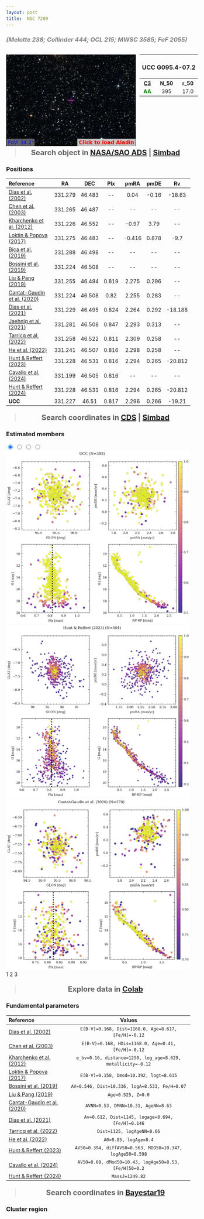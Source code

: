 ```yaml
---
layout: post
title:  NGC 7209
---
```

<h3><span style="color: #808080;"><i>(Melotte 238; Collinder 444; OCL 215; MWSC 3585; FoF 2055)</i></span></h3><div style="display: flex; justify-content: space-between; width:720px;height:250px">
<div style="text-align: center;">

<!-- Static image + data attributes for FOV and target -->
<img id="aladin_img"
     data-umami-event="aladin_load"
     src="https://raw.githubusercontent.com/ucc23/Q2N/main/plots/aladin/ngc7209.webp"
     alt="Click to load Aladin Lite" 
     style="width:355px;height:250px; cursor: pointer;"
     data-fov="0.567" 
     data-target="331.227 46.51"/>
<!-- Div to contain Aladin Lite viewer -->
<div id="aladin-lite-div" style="width:355px;height:250px;display:none;"></div>
<!-- Aladin Lite script (will be loaded after the image is clicked) -->
<script src="{{ site.baseurl }}/scripts/aladin_load.js"></script>

</div>
<!-- Left block -->

<table style="width:355px;height:250px;">
  <!-- Row 1 (title) -->
  <tr>
    <td colspan="5"><h3>UCC G095.4-07.2</h3></td>
  </tr>
  <!-- Row 2 -->
  <tr>
    <th style="text-align: center;"><a href="https://ucc.ar/faq#what-is-the-c3-parameter" title="Combined class">C3</a></th>
    <th style="text-align: center;"><div title="Stars with membership probability >50%">N_50</div></th>
    <th style="text-align: center;"><div title="Radius that contains half the members [arcmin]">r_50</div></th>
  </tr>
  <!-- Row 3 -->
  <tr>
    <td style="text-align: center;"><span style="color: green; font-weight: bold;">A</span><span style="color: green; font-weight: bold;">A</span></td>
    <td style="text-align: center;">395</td>
    <td style="text-align: center;">17.0</td>
  </tr>
</table>
</div>

> <p style="text-align:center; font-weight: bold; font-size:20px">Search object in <a data-umami-event="nasa_search" href="https://ui.adsabs.harvard.edu/search/q=%20collection%3Aastronomy%20body%3A%22NGC%207209%22&sort=date%20desc%2C%20bibcode%20desc&p_=0" target="_blank">NASA/SAO ADS</a> | <a data-umami-event="simbad_search" href="https://simbad.cds.unistra.fr/simbad/sim-id-refs?Ident=ngc7209" target="_blank">Simbad</a></p>


### Positions

| Reference    | RA    | DEC   | Plx  | pmRA  | pmDE   |  Rv  |
| :---         | :---: | :---: | :---: | :---: | :---: | :---: |
|[Dias et al. (2002)](https://ui.adsabs.harvard.edu/abs/2002A%26A...389..871D) | 331.279 | 46.483 | -- | 0.04 | -0.16 | -18.63 |
|[Chen et al. (2003)](https://ui.adsabs.harvard.edu/abs/2003AJ....125.1397C) | 331.265 | 46.487 | -- | -- | -- | -- |
|[Kharchenko et al. (2012)](https://ui.adsabs.harvard.edu/abs/2012A%26A...543A.156K) | 331.226 | 46.552 | -- | -0.97 | 3.79 | -- |
|[Loktin & Popova (2017)](https://ui.adsabs.harvard.edu/abs/2017AstBu..72..257L) | 331.275 | 46.483 | -- | -0.416 | 0.878 | -9.7 |
|[Bica et al. (2019)](https://ui.adsabs.harvard.edu/abs/2019AJ....157...12B) | 331.288 | 46.498 | -- | -- | -- | -- |
|[Bossini et al. (2019)](https://ui.adsabs.harvard.edu/abs/2019A%26A...623A.108B) | 331.224 | 46.508 | -- | -- | -- | -- |
|[Liu & Pang (2019)](https://ui.adsabs.harvard.edu/abs/2019ApJS..245...32L) | 331.255 | 46.494 | 0.819 | 2.275 | 0.296 | -- |
|[Cantat-Gaudin et al. (2020)](https://ui.adsabs.harvard.edu/abs/2020A%26A...640A...1C) | 331.224 | 46.508 | 0.82 | 2.255 | 0.283 | -- |
|[Dias et al. (2021)](https://ui.adsabs.harvard.edu/abs/2021MNRAS.504..356D) | 331.229 | 46.495 | 0.824 | 2.264 | 0.292 | -18.188 |
|[Jaehnig et al. (2021)](https://ui.adsabs.harvard.edu/abs/2021ApJ...923..129J) | 331.281 | 46.508 | 0.847 | 2.293 | 0.313 | -- |
|[Tarricq et al. (2022)](https://ui.adsabs.harvard.edu/abs/2022A%26A...659A..59T) | 331.258 | 46.522 | 0.811 | 2.309 | 0.258 | -- |
|[He et al. (2022)](https://ui.adsabs.harvard.edu/abs/2022ApJS..262....7H) | 331.241 | 46.507 | 0.816 | 2.298 | 0.258 | -- |
|[Hunt & Reffert (2023)](https://ui.adsabs.harvard.edu/abs/2023A%26A...673A.114H) | 331.228 | 46.531 | 0.816 | 2.294 | 0.265 | -20.812 |
|[Cavallo et al. (2024)](https://ui.adsabs.harvard.edu/abs/2024AJ....167...12C) | 331.199 | 46.505 | 0.816 | -- | -- | -- |
|[Hunt & Reffert (2024)](https://ui.adsabs.harvard.edu/abs/2024A%26A...686A..42H) | 331.228 | 46.531 | 0.816 | 2.294 | 0.265 | -20.812 |
| **UCC** |331.227 | 46.51 | 0.817 | 2.296 | 0.266 | -19.21 |

> <p style="text-align:center; font-weight: bold; font-size:20px">Search coordinates in <a data-umami-event="cds_coord_search" href="https://cdsportal.u-strasbg.fr/?target=331.227,+46.51" target="_blank">CDS</a> | <a data-umami-event="simbad_coord_search" href="https://simbad.cds.unistra.fr/mobile/object_list.html?coord=331.227%2046.51&output=json&radius=5&userEntry=ngc7209" target="_blank">Simbad</a></p>

### Estimated members

<div class="carousel">
<input type="radio" name="radio-btn" id="slide1" checked>
<input type="radio" name="radio-btn" id="slide1">
<input type="radio" name="radio-btn" id="slide2">
<input type="radio" name="radio-btn" id="slide3">
<div class="slides">
<div class="slide">
<a href="https://raw.githubusercontent.com/ucc23/Q2N/main/plots/UCC/ngc7209.webp" target="_blank">
<img src="https://raw.githubusercontent.com/ucc23/Q2N/main/plots/UCC/ngc7209.webp" alt="NGC 7209 UCC">
</a>
</div>
<div class="slide">
<a href="https://raw.githubusercontent.com/ucc23/Q2N/main/plots/HUNT23/ngc7209.webp" target="_blank">
<img src="https://raw.githubusercontent.com/ucc23/Q2N/main/plots/HUNT23/ngc7209.webp" alt="NGC 7209 HUNT23">
</a>
</div>
<div class="slide">
<a href="https://raw.githubusercontent.com/ucc23/Q2N/main/plots/CANTAT20/ngc7209.webp" target="_blank">
<img src="https://raw.githubusercontent.com/ucc23/Q2N/main/plots/CANTAT20/ngc7209.webp" alt="NGC 7209 CANTAT20">
</a>
</div>
</div>
<div class="indicators">
<label for="slide1">1</label>
<label for="slide2">2</label>
<label for="slide3">3</label>
</div>
</div>


> <p style="text-align:center; font-weight: bold; font-size:20px">Explore data in <a data-umami-event="colab" href="https://colab.research.google.com/github/ucc23/ucc/blob/main/assets/notebook.ipynb" target="_blank">Colab</a></p>


### Fundamental parameters

| Reference |  Values |
| :---      |  :---:  |
| [Dias et al. (2002)](https://ui.adsabs.harvard.edu/abs/2002A%26A...389..871D) | `E(B-V)=0.168, Dist=1168.0, Age=8.617, [Fe/H]=-0.12` |
| [Chen et al. (2003)](https://ui.adsabs.harvard.edu/abs/2003AJ....125.1397C) | `E(B-V)=0.168, HDis=1168.0, Age=0.41, [Fe/H]=-0.12` |
| [Kharchenko et al. (2012)](https://ui.adsabs.harvard.edu/abs/2012A%26A...543A.156K) | `e_bv=0.16, distance=1250, log_age=8.629, metallicity=-0.12` |
| [Loktin & Popova (2017)](https://ui.adsabs.harvard.edu/abs/2017AstBu..72..257L) | `E(B-V)=0.158, Dmod=10.392, logt=8.615` |
| [Bossini et al. (2019)](https://ui.adsabs.harvard.edu/abs/2019A%26A...623A.108B) | `AV=0.546, Dist=10.336, logA=8.533, Fe/H=0.07` |
| [Liu & Pang (2019)](https://ui.adsabs.harvard.edu/abs/2019ApJS..245...32L) | `Age=0.525, Z=0.0` |
| [Cantat-Gaudin et al. (2020)](https://ui.adsabs.harvard.edu/abs/2020A%26A...640A...1C) | `AVNN=0.53, DMNN=10.31, AgeNN=8.63` |
| [Dias et al. (2021)](https://ui.adsabs.harvard.edu/abs/2021MNRAS.504..356D) | `Av=0.612, Dist=1145, logage=8.694, [Fe/H]=0.146` |
| [Tarricq et al. (2022)](https://ui.adsabs.harvard.edu/abs/2022A%26A...659A..59T) | `Dist=1125, logAgeNN=8.66` |
| [He et al. (2022)](https://ui.adsabs.harvard.edu/abs/2022ApJS..262....7H) | `A0=0.85, logAge=8.4` |
| [Hunt & Reffert (2023)](https://ui.adsabs.harvard.edu/abs/2023A%26A...673A.114H) | `AV50=0.394, diffAV50=0.563, MOD50=10.347, logAge50=8.598` |
| [Cavallo et al. (2024)](https://ui.adsabs.harvard.edu/abs/2024AJ....167...12C) | `AV50=0.69, dMod50=10.43, logAge50=8.53, [Fe/H]50=0.2` |
| [Hunt & Reffert (2024)](https://ui.adsabs.harvard.edu/abs/2024A%26A...686A..42H) | `MassJ=1249.82` |

> <p style="text-align:center; font-weight: bold; font-size:20px">Search coordinates in <a data-umami-event="bayestar" href="http://argonaut.skymaps.info/query?lon=95.481%20&lat=-7.305&coordsys=gal&mapname=bayestar2019" target="_blank">Bayestar19</a></p>


### Cluster region

<html lang="en">
  <body>
    <center>
    <div id="plot-params"
         data-oc-name="ngc7209"
         data-ra-center="331.22"
         data-dec-center="46.51"
         data-rad-deg="17.0"
         data-plx="0.817">
    </div>
    <div id="plot-container">
        <div id="plot"></div>
    </div>
    <script defer type="module" src="{{ site.baseurl }}/scripts/radec_scatter.js"></script>
    </center>
  </body>
</html>
<br>
